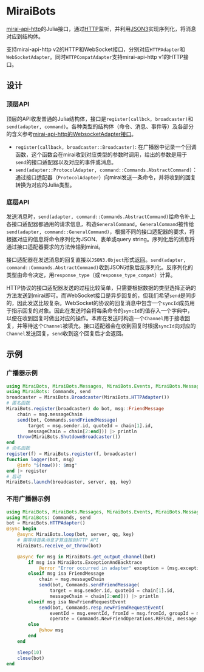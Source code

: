 # MiraiBots

[mirai-api-http](https://github.com/project-mirai/mirai-api-http)的Julia接口，通过[HTTP](https://github.com/JuliaWeb/HTTP.jl)监听，并利用[JSON3](https://github.com/quinnj/JSON3.jl)实现序列化，将消息对应到结构体。

支持mirai-api-http v2的HTTP和WebSocket接口，分别对应`HTTPAdapter`和`WebSocketAdapter`。同时`HTTPCompatAdapter`支持mirai-api-http v1的HTTP接口。

## 设计

### 顶层API

顶层的API收发普通的Julia结构体，接口是`register(callbck, broadcaster)`和`send(adapter, command)`。各种类型的结构体（命令、消息、事件等）及各部分的含义参考[mirai-api-http的WebsocketAdapter接口](https://github.com/project-mirai/mirai-api-http/blob/v2.4.0/docs/adapter/WebsocketAdapter.md)。

- `register(callback, broadcaster::Broadcaster)`: 在广播器中记录一个回调函数，这个函数会在mirai收到对应类型的参数时调用，给出的参数是用于`send`的接口适配器以及对应的事件或消息。
- `send(adapter::ProtocolAdapter, command::Commands.AbstractCommand)`：通过接口适配器（`ProtocolAdapter`）向mirai发送一条命令，并将收到的回复转换为对应的Julia类型。

### 底层API

发送消息时，`send(adapter, command::Commands.AbstractCommand)`给命令补上各接口适配器都通用的请求信息，构造`GeneralCommand`。`GeneralCommand`被传给`send(adapter, command::GeneralCommand)`，根据不同的接口适配器的要求，将根据对应的信息将命令序列化为JSON、表单或query string。序列化后的消息将通过接口适配器要求的方法传输到mirai。

接口适配器在发送消息的回复直接以`JSON3.Object`形式返回。`send(adapter, command::Commands.AbstractCommand)`收到JSON对象后反序列化。反序列化的类型由命令决定，用`response_type`（或`response_type_compat`）计算。

HTTP协议的接口适配器发送的过程比较简单，只需要根据数据的类型选择正确的方法发送到mirai即可。而WebSocket接口是异步回复的，但我们希望`send`是同步的，因此发送比较复杂。WebSocket的协议的回复消息中包含一个`syncId`成员用于指示回复的对象。因此在发送时会将每条命令的`syncId`的值存入一个字典中，以便在收到回复时做出对应的操作。本库在发送时构造一个`Channel`用于接收回复，并等待这个`Channel`被填充。接口适配器会在收到回复时根据`syncId`向对应的`Channel`发送回复，`send`收到这个回复后才会返回。

## 示例

### 广播器示例

```julia
using MiraiBots, MiraiBots.Messages, MiraiBots.Events, MiraiBots.MessageChains
using MiraiBots: Commands, send
broadcaster = MiraiBots.Broadcaster(MiraiBots.HTTPAdapter())
# 匿名函数
MiraiBots.register(broadcaster) do bot, msg::FriendMessage
    chain = msg.messageChain
    send(bot, Commands.sendFriendMessage(
        target = msg.sender.id, quoteId = chain[1].id, 
        messageChain = chain[2:end])) |> println
    throw(MiraiBots.ShutdownBroadcaster())
end
# 命名函数
register(f) = MiraiBots.register(f, broadcaster)
function logger(bot, msg)
    @info "$(now()): $msg"
end |> register
# 启动
MiraiBots.launch(broadcaster, server, qq, key)
```

### 不用广播器示例

```julia
using MiraiBots, MiraiBots.Messages, MiraiBots.Events, MiraiBots.MessageChains
using MiraiBots: Commands, send
bot = MiraiBots.HTTPAdapter()
@sync begin
    @async MiraiBots.loop(bot, server, qq, key)
    # 需等待首条消息才算连接到HTTP API
    MiraiBots.receive_or_throw(bot)

    @async for msg in MiraiBots.get_output_channel(bot)
        if msg isa MiraiBots.ExceptionAndBacktrace
            @error "Error occurred in adapter" exception = (msg.exception, msg.backtrace)
        elseif msg isa FriendMessage
            chain = msg.messageChain
            send(bot, Commands.sendFriendMessage(
                target = msg.sender.id, quoteId = chain[1].id, 
                messageChain = chain[2:end])) |> println
        elseif msg isa NewFriendRequestEvent
            send(bot, Commands.resp_newFriendRequestEvent(
                eventId = msg.eventId, fromId = msg.fromId, groupId = msg.groupId, 
                operate = Commands.NewFriendOperations.REFUSE, message = "sorry~"))
        else
            @show msg
        end
    end

    sleep(10)
    close(bot)
end
```
